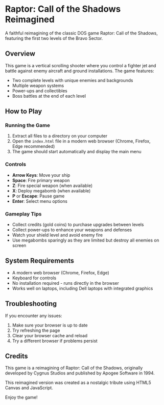 # Raptor: Call of the Shadows Reimagined

A faithful reimagining of the classic DOS game Raptor: Call of the Shadows, featuring the first two levels of the Bravo Sector.

## Overview

This game is a vertical scrolling shooter where you control a fighter jet and battle against enemy aircraft and ground installations. The game features:

- Two complete levels with unique enemies and backgrounds
- Multiple weapon systems
- Power-ups and collectibles
- Boss battles at the end of each level

## How to Play

### Running the Game

1. Extract all files to a directory on your computer
2. Open the `index.html` file in a modern web browser (Chrome, Firefox, Edge recommended)
3. The game should start automatically and display the main menu

### Controls

- **Arrow Keys**: Move your ship
- **Space**: Fire primary weapon
- **Z**: Fire special weapon (when available)
- **X**: Deploy megabomb (when available)
- **P** or **Escape**: Pause game
- **Enter**: Select menu options

### Gameplay Tips

- Collect credits (gold coins) to purchase upgrades between levels
- Collect power-ups to enhance your weapons and defenses
- Watch your shield level and avoid enemy fire
- Use megabombs sparingly as they are limited but destroy all enemies on screen

## System Requirements

- A modern web browser (Chrome, Firefox, Edge)
- Keyboard for controls
- No installation required - runs directly in the browser
- Works well on laptops, including Dell laptops with integrated graphics

## Troubleshooting

If you encounter any issues:

1. Make sure your browser is up to date
2. Try refreshing the page
3. Clear your browser cache and reload
4. Try a different browser if problems persist

## Credits

This game is a reimagining of Raptor: Call of the Shadows, originally developed by Cygnus Studios and published by Apogee Software in 1994.

This reimagined version was created as a nostalgic tribute using HTML5 Canvas and JavaScript.

Enjoy the game!

